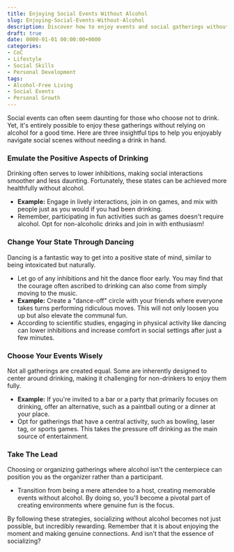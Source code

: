 ```yaml
---
title: Enjoying Social Events Without Alcohol
slug: Enjoying-Social-Events-Without-Alcohol
description: Discover how to enjoy events and social gatherings without the need for alcohol, with practical tips and strategies.
draft: true
date: 0000-01-01 00:00:00+0000
categories:
- CoC
- Lifestyle
- Social Skills
- Personal Development
tags:
- Alcohol-Free Living
- Social Events
- Personal Growth
---
```


Social events can often seem daunting for those who choose not to drink. Yet, it's entirely possible to enjoy these gatherings without relying on alcohol for a good time. Here are three insightful tips to help you enjoyably navigate social scenes without needing a drink in hand.

### Emulate the Positive Aspects of Drinking

Drinking often serves to lower inhibitions, making social interactions smoother and less daunting. Fortunately, these states can be achieved more healthfully without alcohol.

- **Example:** Engage in lively interactions, join in on games, and mix with people just as you would if you had been drinking.
- Remember, participating in fun activities such as games doesn't require alcohol. Opt for non-alcoholic drinks and join in with enthusiasm!

### Change Your State Through Dancing

Dancing is a fantastic way to get into a positive state of mind, similar to being intoxicated but naturally.

- Let go of any inhibitions and hit the dance floor early. You may find that the courage often ascribed to drinking can also come from simply moving to the music.
- **Example:** Create a "dance-off" circle with your friends where everyone takes turns performing ridiculous moves. This will not only loosen you up but also elevate the communal fun.
- According to scientific studies, engaging in physical activity like dancing can lower inhibitions and increase comfort in social settings after just a few minutes.

### Choose Your Events Wisely

Not all gatherings are created equal. Some are inherently designed to center around drinking, making it challenging for non-drinkers to enjoy them fully.

- **Example:** If you're invited to a bar or a party that primarily focuses on drinking, offer an alternative, such as a paintball outing or a dinner at your place.
- Opt for gatherings that have a central activity, such as bowling, laser tag, or sports games. This takes the pressure off drinking as the main source of entertainment.

### Take The Lead

Choosing or organizing gatherings where alcohol isn't the centerpiece can position you as the organizer rather than a participant.

- Transition from being a mere attendee to a host, creating memorable events without alcohol. By doing so, you'll become a pivotal part of creating environments where genuine fun is the focus.

By following these strategies, socializing without alcohol becomes not just possible, but incredibly rewarding. Remember that it is about enjoying the moment and making genuine connections. And isn't that the essence of socializing?
